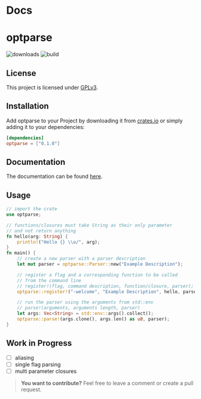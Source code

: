# Docs

optparse
===
![downloads](https://img.shields.io/github/downloads/atom/atom/total.svg)
![build](https://img.shields.io/appveyor/build/Rootlou/optparse)

## License
This project is licensed under [GPLv3](https://www.gnu.org/licenses/gpl-3.0.html).

Installation
---
Add optparse to your Project by downloading it from [crates.io](https://crates.io/crates/optparse) or simply adding it to your dependencies:
```toml
[dependencies]
optparse = ["0.1.0"]
```

Documentation
---
The documentation can be found [here](https://docs.rs/optparse/0.1.4/optparse/).

Usage
---
```rust
// import the crate
use optparse;

// functions/closures must take String as their only parameter
// and not return anything
fn hello(arg: String) {
    println!("Hello {} \\o/", arg);
}
fn main() {
    // create a new parser with a parser description
    let mut parser = optparse::Parser::new("Example Description");

    // register a flag and a corresponding function to be called
    // from the command line
    // register!(flag, command description, function/closure, parser);
    optparse::register!("-welcome", "Example Description", hello, parser);

    // run the parser using the arguments from std::env
    // parse!(arguments, arguments length, parser)
    let args: Vec<String> = std::env::args().collect();
    optparse::parse!(args.clone(), args.len() as u8, parser);
}
```

Work in Progress
---
- [ ] aliasing
- [ ] single flag parsing
- [ ] multi parameter closures

> **You want to contribute?** Feel free to leave a comment or create a pull request.